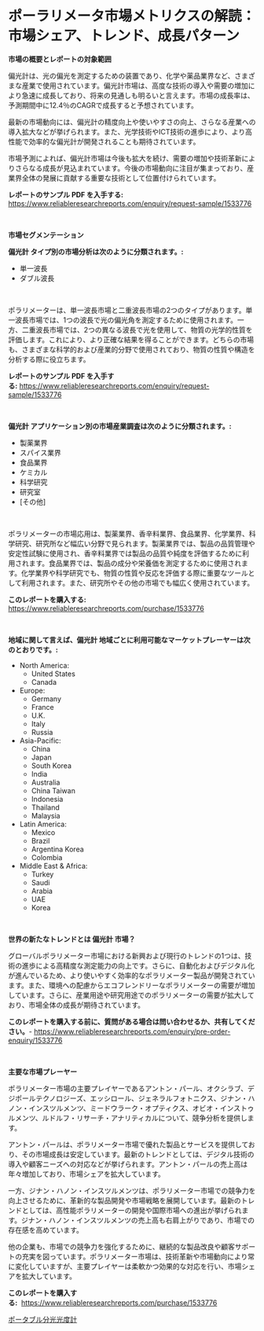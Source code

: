 <p><h1>ポーラリメータ市場メトリクスの解読：市場シェア、トレンド、成長パターン</h1></p><p><strong>市場の概要とレポートの対象範囲</strong></p>
<p><p>偏光計は、光の偏光を測定するための装置であり、化学や薬品業界など、さまざまな産業で使用されています。偏光計市場は、高度な技術の導入や需要の増加により急速に成長しており、将来の見通しも明るいと言えます。市場の成長率は、予測期間中に12.4％のCAGRで成長すると予想されています。</p><p>最新の市場動向には、偏光計の精度向上や使いやすさの向上、さらなる産業への導入拡大などが挙げられます。また、光学技術やICT技術の進歩により、より高性能で効率的な偏光計が開発されることも期待されています。</p><p>市場予測によれば、偏光計市場は今後も拡大を続け、需要の増加や技術革新によりさらなる成長が見込まれています。今後の市場動向に注目が集まっており、産業界全体の発展に貢献する重要な技術として位置付けられています。</p></p>
<p><strong>レポートのサンプル PDF を入手する:</strong> <a href="https://www.reliableresearchreports.com/enquiry/request-sample/1533776">https://www.reliableresearchreports.com/enquiry/request-sample/1533776</a></p>
<p>&nbsp;</p>
<p><strong>市場セグメンテーション</strong></p>
<p><strong>偏光計 タイプ別の市場分析は次のように分類されます。:</strong></p>
<p><ul><li>単一波長</li><li>ダブル波長</li></ul></p>
<p>&nbsp;</p>
<p><p>ポラリメーターは、単一波長市場と二重波長市場の2つのタイプがあります。単一波長市場では、1つの波長で光の偏光角を測定するために使用されます。一方、二重波長市場では、2つの異なる波長で光を使用して、物質の光学的性質を評価します。これにより、より正確な結果を得ることができます。どちらの市場も、さまざまな科学的および産業的分野で使用されており、物質の性質や構造を分析する際に役立ちます。</p></p>
<p><strong>レポートのサンプル PDF を入手する:</strong>&nbsp;<a href="https://www.reliableresearchreports.com/enquiry/request-sample/1533776">https://www.reliableresearchreports.com/enquiry/request-sample/1533776</a></p>
<p>&nbsp;</p>
<p><strong> 偏光計 アプリケーション別の市場産業調査は次のように分類されます。:</strong></p>
<p><ul><li>製薬業界</li><li>スパイス業界</li><li>食品業界</li><li>ケミカル</li><li>科学研究</li><li>研究室</li><li>[その他]</li></ul></p>
<p>&nbsp;</p>
<p><p>ポラリメーターの市場応用は、製薬業界、香辛料業界、食品業界、化学業界、科学研究、研究所など幅広い分野で見られます。製薬業界では、製品の品質管理や安定性試験に使用され、香辛料業界では製品の品質や純度を評価するために利用されます。食品業界では、製品の成分や栄養価を測定するために使用されます。化学業界や科学研究でも、物質の性質や反応を評価する際に重要なツールとして利用されます。また、研究所やその他の市場でも幅広く使用されています。</p></p>
<p><strong>このレポートを購入する:</strong>&nbsp; <a href="https://www.reliableresearchreports.com/purchase/1533776">https://www.reliableresearchreports.com/purchase/1533776</a></p>
<p>&nbsp;</p>
<p><strong>地域に関して言えば、偏光計 地域ごとに利用可能なマーケットプレーヤーは次のとおりです。:</strong></p>
<p><ul>
    <li>
        North America:
        <ul>
            <li>United States</li>
            <li>Canada</li>
        </ul>
    </li>
    <li>
        Europe:
        <ul>
            <li>Germany</li>
            <li>France</li>
            <li>U.K.</li>
            <li>Italy</li>
            <li>Russia</li>
        </ul>
    </li>
    <li>
        Asia-Pacific:
        <ul>
            <li>China</li>
            <li>Japan</li>
            <li>South Korea</li>
            <li>India</li>
            <li>Australia</li>
            <li>China Taiwan</li>
            <li>Indonesia</li>
            <li>Thailand</li>
            <li>Malaysia</li>
        </ul>
    </li>
    <li>
        Latin America:
        <ul>
            <li>Mexico</li>
            <li>Brazil</li>
            <li>Argentina Korea</li>
            <li>Colombia</li>
        </ul>
    </li>
    <li>
        Middle East & Africa:
        <ul>
            <li>Turkey</li>
            <li>Saudi</li>
            <li>Arabia</li>
            <li>UAE</li>
            <li>Korea</li>
        </ul>
    </li>
    </ul></p>
<p>&nbsp;</p>
<p><strong>世界の新たなトレンドとは 偏光計 市場？</strong></p>
<p><p>グローバルポラリメーター市場における新興および現行のトレンドの1つは、技術の進歩による高精度な測定能力の向上です。さらに、自動化およびデジタル化が進んでいるため、より使いやすく効率的なポラリメーター製品が開発されています。また、環境への配慮からエコフレンドリーなポラリメーターの需要が増加しています。さらに、産業用途や研究用途でのポラリメーターの需要が拡大しており、市場全体の成長が期待されています。</p></p>
<p><strong>このレポートを購入する前に、質問がある場合は問い合わせるか、共有してください。</strong>- <a href="https://www.reliableresearchreports.com/enquiry/pre-order-enquiry/1533776">https://www.reliableresearchreports.com/enquiry/pre-order-enquiry/1533776</a></p>
<p>&nbsp;</p>
<p><strong>主要な市場プレーヤー</strong></p>
<p><p>ポラリメーター市場の主要プレイヤーであるアントン・パール、オクシラブ、デジポールテクノロジーズ、エッシロール、ジェネラルフォトニクス、ジナン・ハノン・インスツルメンツ、ミードウラーク・オプティクス、オビオ・インストゥルメンツ、ルドルフ・リサーチ・アナリティカルについて、競争分析を提供します。</p><p>アントン・パールは、ポラリメーター市場で優れた製品とサービスを提供しており、その市場成長は安定しています。最新のトレンドとしては、デジタル技術の導入や顧客ニーズへの対応などが挙げられます。アントン・パールの売上高は年々増加しており、市場シェアを拡大しています。</p><p>一方、ジナン・ハノン・インスツルメンツは、ポラリメーター市場での競争力を向上させるために、革新的な製品開発や市場戦略を展開しています。最新のトレンドとしては、高性能ポラリメーターの開発や国際市場への進出が挙げられます。ジナン・ハノン・インスツルメンツの売上高も右肩上がりであり、市場での存在感を高めています。</p><p>他の企業も、市場での競争力を強化するために、継続的な製品改良や顧客サポートの充実を図っています。ポラリメーター市場は、技術革新や市場動向により常に変化していますが、主要プレイヤーは柔軟かつ効果的な対応を行い、市場シェアを拡大しています。</p></p>
<p><strong>このレポートを購入する:</strong>&nbsp;&nbsp;<a href="https://www.reliableresearchreports.com/purchase/1533776">https://www.reliableresearchreports.com/purchase/1533776</a></p>
<p><p><a href="https://github.com/one-cool-chick/Market-Research-Report-List-1/blob/main/380412217680.md">ポータブル分光光度計</a></p></p>